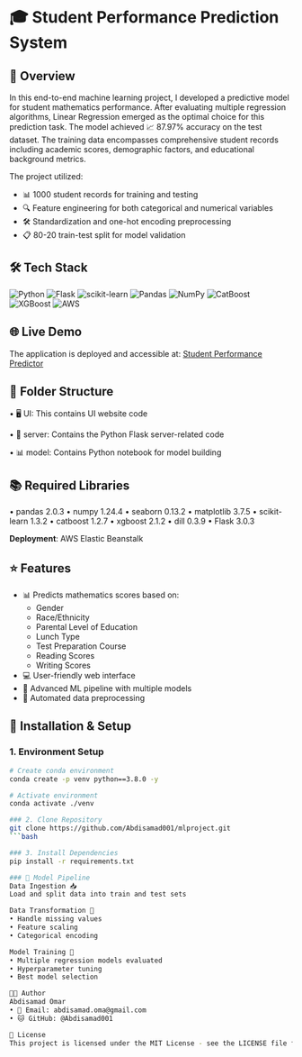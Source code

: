 # 🎓 Student Performance Prediction System

## 🔎 Overview
In this end-to-end machine learning project, I developed a predictive model for student mathematics performance. After evaluating multiple regression algorithms, Linear Regression emerged as the optimal choice for this prediction task. The model achieved 📈 87.97% accuracy on the test dataset. The training data encompasses comprehensive student records including academic scores, demographic factors, and educational background metrics.

The project utilized:
- 📊 1000 student records for training and testing 
- 🔍 Feature engineering for both categorical and numerical variables
- 🛠️ Standardization and one-hot encoding preprocessing
- 📋 80-20 train-test split for model validation

## 🛠️ Tech Stack
![Python](https://img.shields.io/badge/python-3.8.0-blue)
![Flask](https://img.shields.io/badge/Flask-3.0.3-green)
![scikit-learn](https://img.shields.io/badge/scikit--learn-1.3.2-orange)
![Pandas](https://img.shields.io/badge/pandas-2.0.3-yellow)
![NumPy](https://img.shields.io/badge/numpy-1.24.4-blue)
![CatBoost](https://img.shields.io/badge/catboost-1.2.7-red)
![XGBoost](https://img.shields.io/badge/xgboost-2.1.2-purple)
![AWS](https://img.shields.io/badge/AWS-ElasticBeanstalk-orange)

## 🌐 Live Demo
The application is deployed and accessible at:
[Student Performance Predictor](http://studentmathgrade-env-1.eba-qhcwims9.eu-central-1.elasticbeanstalk.com/)

## 📂 Folder Structure

• 🖥️ UI: This contains UI website code

• 🔧 server: Contains the Python Flask server-related code

• 📊 model: Contains Python notebook for model building

## 📚 Required Libraries
• pandas 2.0.3
• numpy 1.24.4
• seaborn 0.13.2
• matplotlib 3.7.5
• scikit-learn 1.3.2
• catboost 1.2.7
• xgboost 2.1.2
• dill 0.3.9
• Flask 3.0.3

**Deployment**: AWS Elastic Beanstalk

## ⭐ Features
- 📊 Predicts mathematics scores based on:
  - Gender
  - Race/Ethnicity
  - Parental Level of Education
  - Lunch Type
  - Test Preparation Course
  - Reading Scores
  - Writing Scores
- 💻 User-friendly web interface
- 🔄 Advanced ML pipeline with multiple models
- 🤖 Automated data preprocessing

## 🚀 Installation & Setup

### 1. Environment Setup
```bash
# Create conda environment
conda create -p venv python==3.8.0 -y

# Activate environment
conda activate ./venv

### 2. Clone Repository
git clone https://github.com/Abdisamad001/mlproject.git
```bash

### 3. Install Dependencies
pip install -r requirements.txt

### 🔄 Model Pipeline
Data Ingestion 📥
Load and split data into train and test sets

Data Transformation 🔄
• Handle missing values
• Feature scaling
• Categorical encoding

Model Training 🎯
• Multiple regression models evaluated
• Hyperparameter tuning
• Best model selection

👨‍💻 Author
Abdisamad Omar
• 📧 Email: abdisamad.oma@gmail.com
• 🐱 GitHub: @Abdisamad001

📄 License
This project is licensed under the MIT License - see the LICENSE file for details
